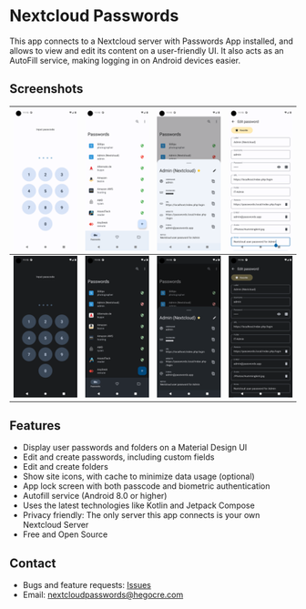 # Nextcloud Passwords

This app connects to a Nextcloud server with Passwords App installed, and allows to view and edit
its content on a user-friendly UI. It also acts as an AutoFill service, making logging in on Android
devices easier.

## Screenshots

| ![Light app lock view](/screenshots/screenshot1light.png) | ![Light password list view](/screenshots/screenshot2light.png) | ![Light password detail view](/screenshots/screenshot3light.png) | ![Light password edit view](/screenshots/screenshot4light.png) |
|-----------------------------------------------------------|----------------------------------------------------------------|------------------------------------------------------------------|----------------------------------------------------------------|
| ![Dark app lock view](/screenshots/screenshot1dark.png)   | ![Dark password list view](/screenshots/screenshot2dark.png)   | ![Dark password detail view](/screenshots/screenshot3dark.png)   | ![Dark password edit view](/screenshots/screenshot4dark.png)   |

## Features

- Display user passwords and folders on a Material Design UI
- Edit and create passwords, including custom fields
- Edit and create folders
- Show site icons, with cache to minimize data usage (optional)
- App lock screen with both passcode and biometric authentication
- Autofill service (Android 8.0 or higher)
- Uses the latest technologies like Kotlin and Jetpack Compose
- Privacy friendly: The only server this app connects is your own Nextcloud Server
- Free and Open Source

## Contact

- Bugs and feature requests: [Issues](https://github.com/hegocre/NextcloudPasswords/issues)
- Email: nextcloudpasswords@hegocre.com
